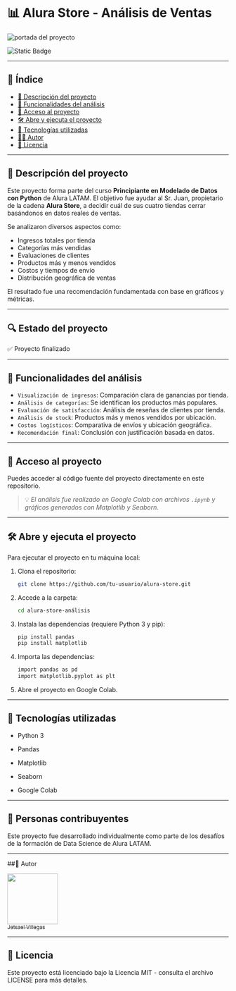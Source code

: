 # 📊 Alura Store - Análisis de Ventas

![portada del proyecto](https://drive.google.com/file/d/1kvD2jE0flrClD92tQ0fqwBo0_WDqnBXz/view?usp=sharing)

![Static Badge](https://img.shields.io/badge/status-completed-green)

---

## 📑 Índice

- [🧾 Descripción del proyecto](#-descripción-del-proyecto)
- [🔧 Funcionalidades del análisis](#-funcionalidades-del-análisis)
- [📂 Acceso al proyecto](#-acceso-al-proyecto)
- [🛠️ Abre y ejecuta el proyecto](#️-abre-y-ejecuta-el-proyecto)
- [🧰 Tecnologías utilizadas](#-tecnologías-utilizadas)
- [👨‍💻 Autor](#-autor)
- [🪪 Licencia](#-licencia)

---

## 🧾 Descripción del proyecto

Este proyecto forma parte del curso **Principiante en Modelado de Datos con Python** de Alura LATAM. El objetivo fue ayudar al Sr. Juan, propietario de la cadena **Alura Store**, a decidir cuál de sus cuatro tiendas cerrar basándonos en datos reales de ventas.

Se analizaron diversos aspectos como:
- Ingresos totales por tienda
- Categorías más vendidas
- Evaluaciones de clientes
- Productos más y menos vendidos
- Costos y tiempos de envío
- Distribución geográfica de ventas

El resultado fue una recomendación fundamentada con base en gráficos y métricas.

---

## 🔍 Estado del proyecto

✅ Proyecto finalizado

---

## 🔧 Funcionalidades del análisis

- `Visualización de ingresos`: Comparación clara de ganancias por tienda.
- `Análisis de categorías`: Se identifican los productos más populares.
- `Evaluación de satisfacción`: Análisis de reseñas de clientes por tienda.
- `Análisis de stock`: Productos más y menos vendidos por ubicación.
- `Costos logísticos`: Comparativa de envíos y ubicación geográfica.
- `Recomendación final`: Conclusión con justificación basada en datos.

---

## 📂 Acceso al proyecto

Puedes acceder al código fuente del proyecto directamente en este repositorio.  
> 💡 *El análisis fue realizado en Google Colab con archivos `.ipynb` y gráficos generados con Matplotlib y Seaborn.*

---

## 🛠️ Abre y ejecuta el proyecto

Para ejecutar el proyecto en tu máquina local:

1. Clona el repositorio:
   ```bash
   git clone https://github.com/tu-usuario/alura-store.git
   ```

2. Accede a la carpeta:
   ```bash
   cd alura-store-análisis
   ```

3. Instala las dependencias (requiere Python 3 y pip):
    ```bash
   pip install pandas 
   pip install matplotlib
   ```

4. Importa las dependencias:
     ```bash
   import pandas as pd 
   import matplotlib.pyplot as plt
   ```

5. Abre el proyecto en Google Colab.

---

## 🧰 Tecnologías utilizadas

- Python 3

- Pandas

- Matplotlib

- Seaborn

- Google Colab

---

## 🙋 Personas contribuyentes

Este proyecto fue desarrollado individualmente como parte de los desafíos de la formación de Data Science de Alura LATAM.

---

##👤 Autor

[<img src="https://avatars.githubusercontent.com/u/157757330?v=4" width=115><br><sub>Jetsael Villegas</sub>](https://github.com/JetsaelVillegasMendoza)

---

## 📝 Licencia

Este proyecto está licenciado bajo la Licencia MIT - consulta el archivo LICENSE para más detalles.

